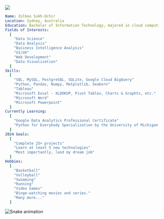 <img src="https://capsule-render.vercel.app/api?type=venom&color=auto&height=300&section=header&text=Hello%20World!&fontSize=90&fontColor=d6ace6" />

```yaml
Name: Zolboo Sukh-Ochir
Location: Sydney, Australia
Education: Bachelor of Information Technology, majored in cloud computing at Deakin University
Fields of Interests:
  [
    "Data Science"
    "Data Analysis"
    "Business Intelligence Analysis"
    "UI/UX"
    "Web Development"
    "Data Visualization"
  ]
Skills:
  [
    "SQL, MySQL, PostgreSQL, SQLite, Google Cloud BigQuery"
    "Python, Pandas, Numpy, Matplotlib, Seaborn"
    "Tableau"
    "Microsoft Excel - XLOOKUP, Pivot Tables, Charts & Graphts, etc."
    "Microsoft Word"
    "Microsoft Powerpoint"
  ]
Currently Learning:
  [
    "Google Data Analytics Professional Certificate"
    "Python for Everybody Specialization by the University of Michigan on Coursera"
  ]
2024 Goals:
  [
    "Complete 25+ projects"
    "Learn at least 5 new technologies"
    "Most importantly, land my dream job"
  ]
Hobbies:
  [
    "Basketball"
    "Volleyball"
    "Swimming"
    "Running"
    "Video Games"
    "Binge-watching movies and series."
    "Many more..."
  ]
```

![Snake animation](https://github.com/SZolboo/thepiyushmalhotra/blob/output/github-contribution-grid-snake.svg)



